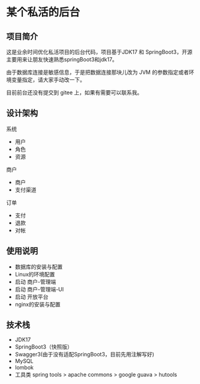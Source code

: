 # 某个私活的后台
## 项目简介
这是业余时间优化私活项目的后台代码，项目基于JDK17 和 SpringBoot3，开源主要用来让朋友快速熟悉springBoot3和jdk17。  

由于数据库连接是敏感信息，于是把数据连接那块儿改为 JVM 的参数指定或者环境变量指定，请大家手动改一下。  

目前前台还没有提交到 gitee 上，如果有需要可以联系我。

## 设计架构
系统
- 用户
- 角色
- 资源

商户
- 商户
- 支付渠道

订单
- 支付
- 退款
- 对帐

## 使用说明
- 数据库的安装与配置
- Linux的环境配置
- 启动 商户-管理端
- 启动 商户-管理端-UI
- 启动 开放平台
- nginx的安装与配置

## 技术栈
- JDK17
- SpringBoot3（快照版）
- Swagger3(由于没有适配SpringBoot3，目前先用注解写好)
- MySQL
- lombok
- 工具类 spring tools > apache commons > google guava > hutools 